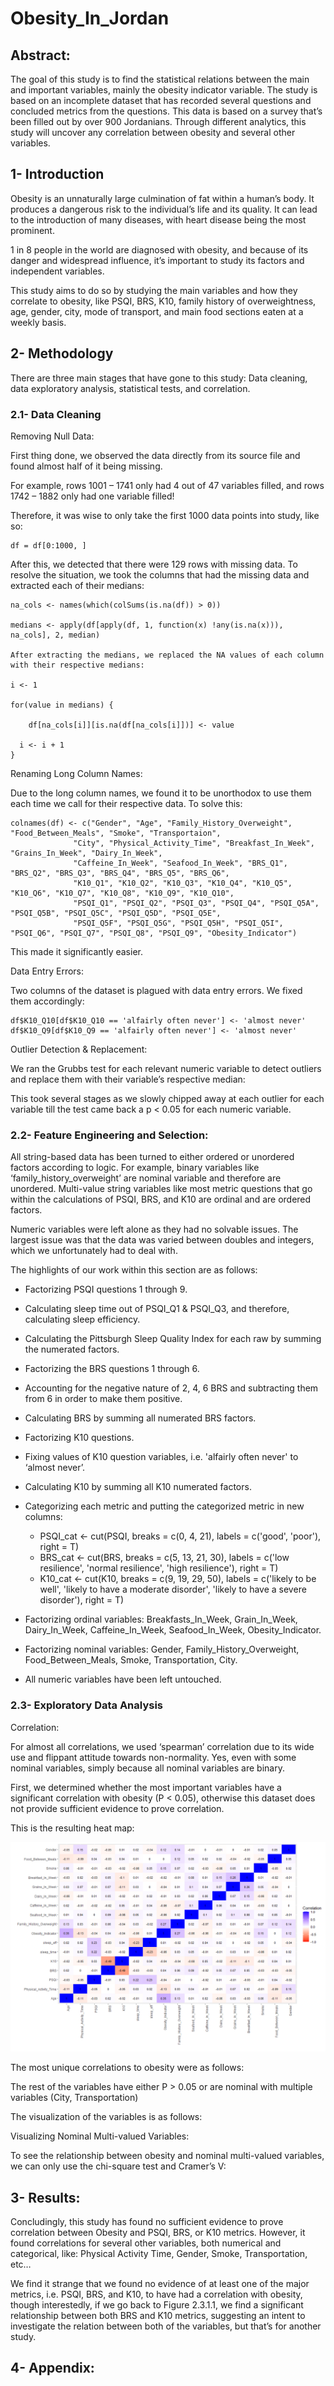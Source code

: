 # Obesity_In_Jordan

## Abstract: 
	
The goal of this study is to find the statistical relations between the main and important variables, mainly the obesity indicator variable. The study is based on an incomplete dataset that has recorded several questions and concluded metrics from the questions. This data is based on a survey that’s been filled out by over 900 Jordanians. Through different analytics, this study will uncover any correlation between obesity and several other variables.

## 1- Introduction

Obesity is an unnaturally large culmination of fat within a human’s body. It produces a dangerous risk to the individual’s life and its quality. It can lead to the introduction of many diseases, with heart disease being the most prominent.

1 in 8 people in the world are diagnosed with obesity, and because of its danger and widespread influence, it’s important to study its factors and independent variables.

This study aims to do so by studying the main variables and how they correlate to obesity, like PSQI, BRS, K10, family history of overweightness, age, gender, city, mode of transport, and main food sections eaten at a weekly basis.

## 2- Methodology

There are three main stages that have gone to this study: Data cleaning, data exploratory analysis, statistical tests, and correlation.

### 2.1- Data Cleaning

Removing Null Data:

First thing done, we observed the data directly from its source file and found almost half of it being missing.

For example, rows 1001 – 1741 only had 4 out of 47 variables filled, and rows 1742 – 1882 only had one variable filled!

Therefore, it was wise to only take the first 1000 data points into study, like so:

	df = df[0:1000, ]

After this, we detected that there were 129 rows with missing data. To resolve the situation, we took the columns that had the missing data and extracted each of their medians:

	na_cols <- names(which(colSums(is.na(df)) > 0))

	medians <- apply(df[apply(df, 1, function(x) !any(is.na(x))), na_cols], 2, median)

	After extracting the medians, we replaced the NA values of each column with their respective medians:

	i <- 1

	for(value in medians) {
  
		df[na_cols[i]][is.na(df[na_cols[i]])] <- value
  
	  i <- i + 1
	}

 Renaming Long Column Names:
	
Due to the long column names, we found it to be unorthodox to use them each time we call for their respective data. To solve this:

	colnames(df) <- c("Gender", "Age", "Family_History_Overweight", "Food_Between_Meals", "Smoke", "Transportaion",
                  "City", "Physical_Activity_Time", "Breakfast_In_Week", "Grains_In_Week", "Dairy_In_Week",
                  "Caffeine_In_Week", "Seafood_In_Week", "BRS_Q1", "BRS_Q2", "BRS_Q3", "BRS_Q4", "BRS_Q5", "BRS_Q6",
                  "K10_Q1", "K10_Q2", "K10_Q3", "K10_Q4", "K10_Q5", "K10_Q6", "K10_Q7", "K10_Q8", "K10_Q9", "K10_Q10",
                  "PSQI_Q1", "PSQI_Q2", "PSQI_Q3", "PSQI_Q4", "PSQI_Q5A", "PSQI_Q5B", "PSQI_Q5C", "PSQI_Q5D", "PSQI_Q5E",
                  "PSQI_Q5F", "PSQI_Q5G", "PSQI_Q5H", "PSQI_Q5I", "PSQI_Q6", "PSQI_Q7", "PSQI_Q8", "PSQI_Q9", "Obesity_Indicator")

This made it significantly easier.

Data Entry Errors:

Two columns of the dataset is plagued with data entry errors. We fixed them accordingly: 

	df$K10_Q10[df$K10_Q10 == 'alfairly often never'] <- 'almost never'
	df$K10_Q9[df$K10_Q9 == 'alfairly often never'] <- 'almost never'

Outlier Detection & Replacement:
	
We ran the Grubbs test for each relevant numeric variable to detect outliers and replace them with their variable’s respective median:

This took several stages as we slowly chipped away at each outlier for each variable till the test came back a p < 0.05 for each numeric variable.

### 2.2- Feature Engineering and Selection:
All string-based data has been turned to either ordered or unordered factors according to logic. For example, binary variables like ‘family_history_overweight’ are nominal variable and therefore are unordered. Multi-value string variables like most metric questions that go within the calculations of PSQI, BRS, and K10 are ordinal and are ordered factors.

Numeric variables were left alone as they had no solvable issues. The largest issue was that the data was varied between doubles and integers, which we unfortunately had to deal with.

The highlights of our work within this section are as follows:
- Factorizing PSQI questions 1 through 9.
- Calculating sleep time out of PSQI_Q1 & PSQI_Q3, and therefore, calculating sleep efficiency.
- Calculating the Pittsburgh Sleep Quality Index for each raw by summing the numerated factors.
- Factorizing the BRS questions 1 through 6.
- Accounting for the negative nature of 2, 4, 6 BRS and subtracting them from 6 in order to make them positive.
- Calculating BRS by summing all numerated BRS factors.
- Factorizing K10 questions.
- Fixing values of K10 question variables, i.e. 'alfairly often never' to ‘almost never’.
- Calculating K10 by summing all K10 numerated factors.
- Categorizing each metric and putting the categorized metric in new columns:
	* PSQI_cat <- cut(PSQI, breaks = c(0, 4, 21), labels = c('good', 'poor'), right = T)
	* BRS_cat <- cut(BRS, breaks = c(5, 13, 21, 30), labels = c('low resilience', 'normal resilience', 'high resilience'), right = T)
	* K10_cat <- cut(K10, breaks = c(9, 19, 29, 50), labels = c('likely to be well', 'likely to have a moderate disorder', 'likely to have a severe disorder'), right = T)

- Factorizing ordinal variables: Breakfasts_In_Week, Grain_In_Week, Dairy_In_Week, Caffeine_In_Week, Seafood_In_Week, Obesity_Indicator.
- Factorizing nominal variables: Gender, Family_History_Overweight, Food_Between_Meals, Smoke, Transportation, City.
- All numeric variables have been left untouched.

### 2.3- Exploratory Data Analysis

Correlation:

For almost all correlations, we used ‘spearman’ correlation due to its wide use and flippant attitude towards non-normality. Yes, even with some nominal variables, simply because all nominal variables are binary.

First, we determined whether the most important variables have a significant correlation with obesity (P < 0.05), otherwise this dataset does not provide sufficient evidence to prove correlation.

This is the resulting heat map:

![alt text](https://github.com/YazRaz32/Obesity_In_Jordan/blob/main/Important.png?raw=true)

The most unique correlations to obesity were as follows:

The rest of the variables have either P > 0.05 or are nominal with multiple variables (City, Transportation)

The visualization of the variables is as follows:

Visualizing Nominal Multi-valued Variables:

To see the relationship between obesity and nominal multi-valued variables, we can only use the chi-square test and Cramer’s V:

## 3- Results:

Concludingly, this study has found no sufficient evidence to prove correlation between Obesity and PSQI, BRS, or K10 metrics. However, it found correlations for several other variables, both numerical and categorical, like: Physical Activity Time, Gender, Smoke, Transportation, etc…

We find it strange that we found no evidence of at least one of the major metrics, i.e. PSQI, BRS, and K10, to have had a correlation with obesity, though interestedly, if we go back to Figure 2.3.1.1, we find a significant relationship between both BRS and K10 metrics, suggesting an intent to investigate the relation between both of the variables, but that’s for another study.

## 4- Appendix:
